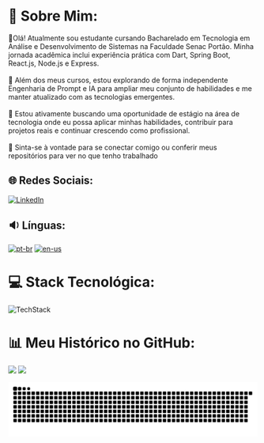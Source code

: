 # 💫 Sobre Mim:
👋Olá! Atualmente sou estudante cursando Bacharelado em Tecnologia em Análise e Desenvolvimento de Sistemas na Faculdade Senac Portão. Minha jornada acadêmica inclui experiência prática com Dart, Spring Boot, React.js, Node.js e Express.<br><br>🌱 Além dos meus cursos, estou explorando de forma independente Engenharia de Prompt e IA para ampliar meu conjunto de habilidades e me manter atualizado com as tecnologias emergentes.<br><br>🔭 Estou ativamente buscando uma oportunidade de estágio na área de tecnologia onde eu possa aplicar minhas habilidades, contribuir para projetos reais e continuar crescendo como profissional.<br><br>🤝 Sinta-se à vontade para se conectar comigo ou conferir meus repositórios para ver no que tenho trabalhado

## 🌐 Redes Sociais:
[![LinkedIn](https://skillicons.dev/icons?i=linkedin)](https://linkedin.com/in/arthur-venturi-7549952b9) 

## 🔉 Línguas:
[![pt-br](https://img.shields.io/badge/lang-pt--br-green.svg)](https://github.com/ArthurVenturi/ArthurVenturi/blob/README.md)
[![en-us](https://img.shields.io/badge/lang-en--us-red.svg)](https://github.com/ArthurVenturi/ArthurVenturi/blob/languages/README.en-us.md)

# 💻 Stack Tecnológica:
![TechStack](https://skillicons.dev/icons?i=html,css,bootstrap,js,react,nodejs,express,py,angular,java,hibernate,spring,cs,php,git,github,figma,xd,arduino,dart,mysql,postgres,prisma,firebase,git,github)

# 📊 Meu Histórico no GitHub:
![](https://github-readme-stats.vercel.app/api?username=ArthurVenturi&theme=github_dark&hide_border=false&include_all_commits=true&count_private=true)
![](https://github-readme-stats.vercel.app/api/top-langs/?username=ArthurVenturi&theme=github_dark&hide_border=false&include_all_commits=true&count_private=true&layout=compact)<br/>

![Animação de Cobra](https://github.com/ArthurVenturi/ArthurVenturi/blob/output/github-contribution-grid-snake.svg)